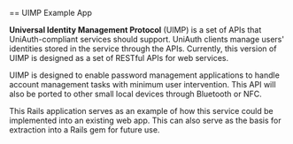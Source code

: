 == UIMP Example App

__Universal Identity Management Protocol__ (UIMP) is a set of APIs that UniAuth-compliant services should support. UniAuth clients manage users' identities stored in the service through the APIs. Currently, this version of UIMP is designed as a set of RESTful APIs for web services.

UIMP is designed to enable password management applications to handle account management tasks with minimum user intervention. This API will also be ported to other small local devices through Bluetooth or NFC.

This Rails application serves as an example of how this service could be implemented into an existing web app. This can also serve as the basis for extraction into a Rails gem for future use.